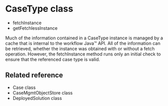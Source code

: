# CaseType class

- fetchInstance
- getFetchlessInstance

Much of the information contained in a CaseType instance is managed by a cache
that is internal to the workflow Java™ API. All of the
information can be retrieved, whether the instance was obtained with or without a fetch operation.
However, the fetchInstance method runs only an initial check to ensure that the
referenced case type is valid.

## Related reference

- Case class
- CaseMgmtObjectStore class
- DeployedSolution class